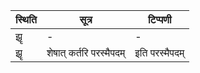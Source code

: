 | स्थिति | सूत्र | टिप्पणी |
| ----- | ------- | ------ |
| झॄ | - | - |
| झॄ | शेषात् कर्तरि परस्मैपदम् | इति परस्मैपदम् |
